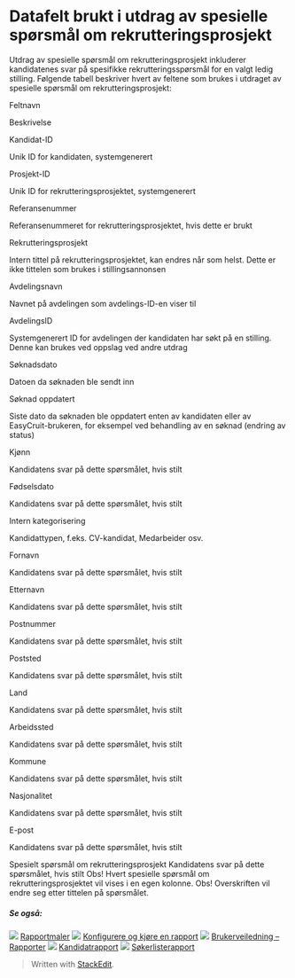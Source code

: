 # Datafelt brukt i utdrag av spesielle spørsmål om rekrutteringsprosjekt

Utdrag av spesielle spørsmål om rekrutteringsprosjekt inkluderer kandidatenes svar på spesifikke rekrutteringsspørsmål for en valgt ledig stilling. Følgende tabell beskriver hvert av feltene som brukes i utdraget av spesielle spørsmål om rekrutteringsprosjekt:

Feltnavn

Beskrivelse

Kandidat-ID

Unik ID for kandidaten, systemgenerert

Prosjekt-ID

Unik ID for rekrutteringsprosjektet, systemgenerert

Referansenummer

Referansenummeret for rekrutteringsprosjektet, hvis dette er brukt

Rekrutteringsprosjekt

Intern tittel på rekrutteringsprosjektet, kan endres når som helst. Dette er ikke tittelen som brukes i stillingsannonsen

Avdelingsnavn

Navnet på avdelingen som avdelings-ID-en viser til

AvdelingsID

Systemgenerert ID for avdelingen der kandidaten har søkt på en stilling. Denne kan brukes ved oppslag ved andre utdrag

Søknadsdato

Datoen da søknaden ble sendt inn

Søknad oppdatert

Siste dato da søknaden ble oppdatert enten av kandidaten eller av EasyCruit-brukeren, for eksempel ved behandling av en søknad (endring av status)

Kjønn

Kandidatens svar på dette spørsmålet, hvis stilt

Fødselsdato

Kandidatens svar på dette spørsmålet, hvis stilt

Intern kategorisering

Kandidattypen, f.eks. CV-kandidat, Medarbeider osv.

Fornavn

Kandidatens svar på dette spørsmålet, hvis stilt

Etternavn

Kandidatens svar på dette spørsmålet, hvis stilt

Postnummer

Kandidatens svar på dette spørsmålet, hvis stilt

Poststed

Kandidatens svar på dette spørsmålet, hvis stilt

Land

Kandidatens svar på dette spørsmålet, hvis stilt

Arbeidssted

Kandidatens svar på dette spørsmålet, hvis stilt

Kommune

Kandidatens svar på dette spørsmålet, hvis stilt

Nasjonalitet

Kandidatens svar på dette spørsmålet, hvis stilt

E-post

Kandidatens svar på dette spørsmålet, hvis stilt

Spesielt spørsmål om rekrutteringsprosjekt
Kandidatens svar på dette spørsmålet, hvis stilt
Obs! Hvert  spesielle spørsmål om rekrutteringsprosjektet  vil vises i en egen kolonne.
Obs! Overskriften vil endre seg etter tittelen på spørsmålet.

##### Se også:

![](../Resources/Images/icon-document-link.png)  [Rapportmaler](export_templates.htm)
![](../Resources/Images/icon-document-link.png)  [Konfigurere og kjøre en rapport](configuring_and_running_a_report.htm)
![](../Resources/Images/icon-document-link.png)  [Brukerveiledning – Rapporter](guide_for_users_reports.htm)
![](../Resources/Images/icon-document-link.png)  [Kandidatrapport](candidate_report.htm)
![](../Resources/Images/icon-document-link.png)  [Søkerlisterapport](applicant_list_report.htm)


> Written with [StackEdit](https://stackedit.io/).
<!--stackedit_data:
eyJoaXN0b3J5IjpbLTQyODY2Njg0N119
-->